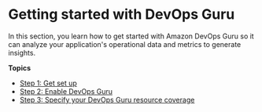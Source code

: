 # Getting started with DevOps Guru<a name="getting-started"></a>

In this section, you learn how to get started with Amazon DevOps Guru so it can analyze your application's operational data and metrics to generate insights\. 

**Topics**
+ [Step 1: Get set up](get-set-up.md)
+ [Step 2: Enable DevOps Guru](getting-started-enable-service.md)
+ [Step 3: Specify your DevOps Guru resource coverage](choose-coverage.md)